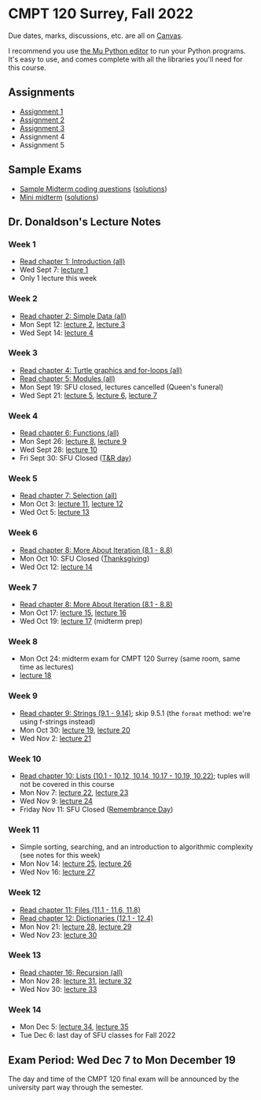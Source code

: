 # CMPT 120 Surrey, Fall 2022

Due dates, marks, discussions, etc. are all on
[Canvas](https://canvas.sfu.ca/courses/73212).

I recommend you use [the Mu Python editor](https://codewith.mu/) to run your
Python programs. It's easy to use, and comes complete with all the libraries
you'll need for this course.

## Assignments

- [Assignment 1](assignments/a1/a1.md)
- [Assignment 2](assignments/a2/a2.md)
- [Assignment 3](assignments/a3/a3.md)
- Assignment 4
- Assignment 5

## Sample Exams

- [Sample Midterm coding questions](exams/120-D400midterm_coding_sample_fall2022.pdf) ([solutions](exams/120-D400midterm_coding_sample_fall2022_sol.pdf))
- [Mini midterm](exams/120-D400mini_midterm1_fall2022.pdf) ([solutions](exams/120-D400mini_midterm1_fall2022_sol.pdf))


## Dr. Donaldson's Lecture Notes

### Week 1
- [Read chapter 1: Introduction (all)](https://runestone.academy/ns/books/published/120fall2022surrey/GeneralIntro/toctree.html)
- Wed Sept 7: [lecture 1](lectures/lecture1/lecture1notes.md)
- Only 1 lecture this week

### Week 2
- [Read chapter 2: Simple Data (all)](https://runestone.academy/ns/books/published/120fall2022surrey/SimplePythonData/toctree.html)
- Mon Sept 12: [lecture 2](lectures/lecture2/lecture2notes.md),
               [lecture 3](lectures/lecture3/lecture3notes.md)
- Wed Sept 14: [lecture 4](lectures/lecture4/lecture4notes.md)

### Week 3
- [Read chapter 4: Turtle graphics and for-loops (all)](https://runestone.academy/ns/books/published/120fall2022surrey/PythonTurtle/toctree.html)
- [Read chapter 5: Modules (all)](https://runestone.academy/ns/books/published/120fall2022surrey/PythonModules/toctree.html)
- Mon Sept 19: SFU closed, lectures cancelled (Queen's funeral)
- Wed Sept 21: [lecture 5](lectures/lecture5/lecture5notes.md), 
               [lecture 6](lectures/lecture6/lecture6notes.md),
               [lecture 7](lectures/lecture7/lecture7notes.md)

### Week 4
- [Read chapter 6: Functions (all)](https://runestone.academy/ns/books/published/120fall2022surrey/Functions/toctree.html)
- Mon Sept 26: [lecture 8](lectures/lecture8/lecture8notes.md),
               [lecture 9](lectures/lecture9/lecture9notes.md)
- Wed Sept 28: [lecture 10](lectures/lecture10/lecture10notes.md)
- Fri Sept 30: SFU Closed ([T&R
  day](https://www.canada.ca/en/canadian-heritage/campaigns/national-day-truth-reconciliation.html))

### Week 5
- [Read chapter 7: Selection (all)](https://runestone.academy/ns/books/published/120fall2022surrey/Selection/toctree.html)
- Mon Oct 3: [lecture 11](lectures/lecture11/lecture11notes.md), 
             [lecture 12](lectures/lecture12/lecture12notes.md)
- Wed Oct 5: [lecture 13](lectures/lecture13/lecture13notes.md)

### Week 6
- [Read chapter 8: More About Iteration (8.1 - 8.8)](https://runestone.academy/ns/books/published/120fall2022surrey/MoreAboutIteration/toctree.html)
- Mon Oct 10: SFU Closed
  ([Thanksgiving](https://en.wikipedia.org/wiki/Thanksgiving_(Canada)))
- Wed Oct 12: [lecture 14](lectures/lecture14/lecture14notes.md)

### Week 7
- [Read chapter 8: More About Iteration (8.1 - 8.8)](https://runestone.academy/ns/books/published/120fall2022surrey/MoreAboutIteration/toctree.html)
- Mon Oct 17: [lecture 15](lectures/lecture15/lecture15notes.md),
              [lecture 16](lectures/lecture16/lecture16notes.md)
- Wed Oct 19: [lecture 17](lectures/lecture17/lecture17notes.md) (midterm prep)

### Week 8
- Mon Oct 24: midterm exam for CMPT 120 Surrey (same room, same time as
  lectures)
- [lecture 18](lectures/lecture18/lecture18notes.md)

### Week 9
- [Read chapter 9: Strings (9.1 - 9.14)](https://runestone.academy/ns/books/published/120fall2022surrey/Strings/toctree.html); skip 9.5.1 (the `format` method: we're using f-strings instead)
- Mon Oct 30: [lecture 19](lectures/lecture19/lecture19notes.md), 
              [lecture 20](lectures/lecture20/lecture20notes.md)
- Wed Nov 2:  [lecture 21](lectures/lecture21/lecture21notes.md)

### Week 10
- [Read chapter 10: Lists (10.1 - 10.12, 10.14, 10.17 - 10.19,
  10.22)](https://runestone.academy/ns/books/published/120fall2022surrey/Lists/toctree.html);
  tuples will not be covered in this course
- Mon Nov 7: [lecture 22](lectures/lecture22/lecture22notes.md), 
             [lecture 23](lectures/lecture23/lecture23notes.md)
- Wed Nov 9: [lecture 24](lectures/lecture24/lecture24notes.md)
- Friday Nov 11: SFU Closed ([Remembrance Day](https://en.wikipedia.org/wiki/Remembrance_Day))

### Week 11
- Simple sorting, searching, and an introduction to algorithmic complexity
  (see notes for this week)
- Mon Nov 14: [lecture 25](lectures/lecture25/lecture25notes.md), 
              [lecture 26](lectures/lecture26/lecture26notes.md)
- Wed Nov 16: [lecture 27](lectures/lecture27/lecture27notes.md)

### Week 12
- [Read chapter 11: Files (11.1 - 11.6, 11.8)](https://runestone.academy/ns/books/published/120fall2022surrey/Files/toctree.html)
- [Read chapter 12: Dictionaries (12.1 - 12.4)](https://runestone.academy/ns/books/published/120fall2022surrey/Dictionaries/toctree.html)
- Mon Nov 21: [lecture 28](lectures/lecture28/lecture28notes.md), 
              [lecture 29](lectures/lecture29/lecture29notes.md)
- Wed Nov 23: [lecture 30](lectures/lecture30/lecture30notes.md)

### Week 13
- [Read chapter 16: Recursion (all)](https://runestone.academy/ns/books/published/120fall2022surrey/IntroRecursion/toctree.html)
- Mon Nov 28: [lecture 31](lectures/lecture31/lecture31notes.md), 
              [lecture 32](lectures/lecture32/lecture32notes.md)
- Wed Nov 30: [lecture 33](lectures/lecture33/lecture33notes.md)

### Week 14
- Mon Dec 5: [lecture 34](lectures/lecture34/lecture34notes.md), 
             [lecture 35](lectures/lecture35/lecture35notes.md)
- Tue Dec 6: last day of SFU classes for Fall 2022


## Exam Period: Wed Dec 7 to Mon December 19

The day and time of the CMPT 120 final exam will be announced by the
university part way through the semester.

